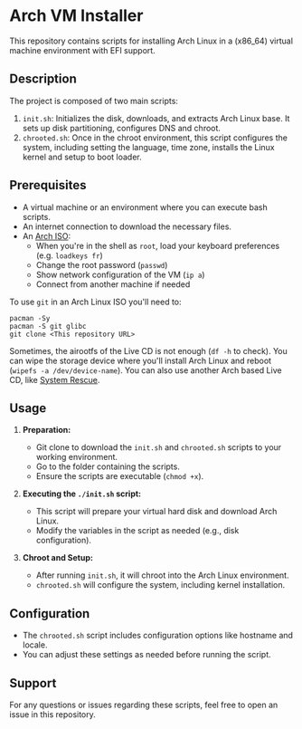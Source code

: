 # Arch VM Installer

This repository contains scripts for installing Arch Linux in a (x86_64) virtual machine environment with EFI support.

## Description

The project is composed of two main scripts:

1. `init.sh`: Initializes the disk, downloads, and extracts Arch Linux base. It sets up disk partitioning, configures DNS and chroot.
2. `chrooted.sh`: Once in the chroot environment, this script configures the system, including setting the language, time zone, installs the Linux kernel and setup to boot loader.

## Prerequisites

- A virtual machine or an environment where you can execute bash scripts.
- An internet connection to download the necessary files.
- An [Arch ISO](https://archlinux.org/download/):
  - When you're in the shell as `root`, load your keyboard preferences (e.g. `loadkeys fr`)
  - Change the root password (`passwd`)
  - Show network configuration of the VM (`ip a`)
  - Connect from another machine if needed

To use `git` in an Arch Linux ISO you'll need to:
```
pacman -Sy
pacman -S git glibc
git clone <This repository URL>
```
Sometimes, the airootfs of the Live CD is not enough (`df -h` to check). You can wipe the storage device where you'll install Arch Linux and reboot (`wipefs -a /dev/device-name`). You can also use another Arch based Live CD, like [System Rescue](https://www.system-rescue.org/Download/). 
## Usage

1. **Preparation:**
   - Git clone to download the `init.sh` and `chrooted.sh` scripts to your working environment.
   - Go to the folder containing the scripts.
   - Ensure the scripts are executable (`chmod +x`).

2. **Executing the `./init.sh` script:**
   - This script will prepare your virtual hard disk and download Arch Linux.
   - Modify the variables in the script as needed (e.g., disk configuration).

3. **Chroot and Setup:**
   - After running `init.sh`, it will chroot into the Arch Linux environment.
   - `chrooted.sh` will configure the system, including kernel installation.

## Configuration

- The `chrooted.sh` script includes configuration options like hostname and locale.
- You can adjust these settings as needed before running the script.

## Support

For any questions or issues regarding these scripts, feel free to open an issue in this repository.
